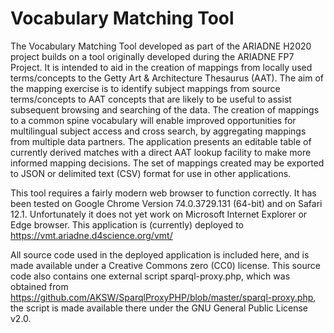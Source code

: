# Vocabulary Matching Tool  

The Vocabulary Matching Tool developed as part of the ARIADNE H2020 project builds on a tool originally developed during the ARIADNE FP7 Project. It is intended to aid in the creation of mappings from locally used terms/concepts to the Getty Art & Architecture Thesaurus (AAT). The aim of the mapping exercise is to identify subject mappings from source terms/concepts to AAT concepts that are likely to be useful to assist subsequent browsing and searching of the data. The creation of mappings to a common spine vocabulary will enable improved opportunities for multilingual subject access and cross search, by aggregating mappings from multiple data partners. The application presents an editable table of currently derived matches with a direct AAT lookup facility to make more informed mapping decisions. The set of mappings created may be exported to JSON or delimited text (CSV) format for use in other applications.

This tool requires a fairly modern web browser to function correctly. It has been tested on Google Chrome Version 74.0.3729.131 (64-bit) and on Safari 12.1. Unfortunately it does not yet work on Microsoft Internet Explorer or Edge browser. This application is (currently) deployed to https://vmt.ariadne.d4science.org/vmt/

All source code used in the deployed application is included here, and is made available under a Creative Commons zero (CC0) license. This source code also contains one external script sparql-proxy.php, which was obtained from https://github.com/AKSW/SparqlProxyPHP/blob/master/sparql-proxy.php, the script is made available there under the GNU General Public License v2.0.
